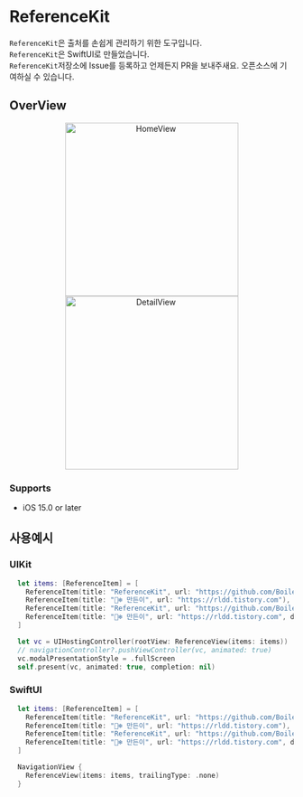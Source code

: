 # ReferenceKit

`ReferenceKit`은 출처를 손쉽게 관리하기 위한 도구입니다. <br>
`ReferenceKit`은 SwiftUI로 만들었습니다. <br>
`ReferenceKit`저장소에 Issue를 등록하고 언제든지 PR을 보내주새요. 오픈소스에 기여하실 수 있습니다.


## OverView
<p align="center">
<img width="307" alt="HomeView" src="https://user-images.githubusercontent.com/56182112/178227521-9a5ff7dd-2b13-4ed1-a077-de6275bf55e8.png"><img width="307" alt="DetailView" src="https://user-images.githubusercontent.com/56182112/176992199-c33e27b4-b6be-4d10-afbb-f21662d7cccb.png">
</p>

### Supports
* iOS 15.0 or later

## 사용예시

### UIKit

```swift
  let items: [ReferenceItem] = [
    ReferenceItem(title: "ReferenceKit", url: "https://github.com/BoilerSwift/ReferenceKit"),
    ReferenceItem(title: "🐻‍❄️ 만든이", url: "https://rldd.tistory.com"),
    ReferenceItem(title: "ReferenceKit", url: "https://github.com/BoilerSwift/ReferenceKit", deprecated: true),
    ReferenceItem(title: "🐻‍❄️ 만든이", url: "https://rldd.tistory.com", deprecated: true)  
  ]

  let vc = UIHostingController(rootView: ReferenceView(items: items))
  // navigationController?.pushViewController(vc, animated: true)
  vc.modalPresentationStyle = .fullScreen
  self.present(vc, animated: true, completion: nil)
```

### SwiftUI

```swift
  let items: [ReferenceItem] = [
    ReferenceItem(title: "ReferenceKit", url: "https://github.com/BoilerSwift/ReferenceKit"),
    ReferenceItem(title: "🐻‍❄️ 만든이", url: "https://rldd.tistory.com"),
    ReferenceItem(title: "ReferenceKit", url: "https://github.com/BoilerSwift/ReferenceKit", deprecated: true),
    ReferenceItem(title: "🐻‍❄️ 만든이", url: "https://rldd.tistory.com", deprecated: true)  
  ]

  NavigationView {
    ReferenceView(items: items, trailingType: .none)
  }
```
